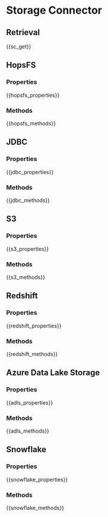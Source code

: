 # Storage Connector

## Retrieval

{{sc_get}}

## HopsFS

### Properties

{{hopsfs_properties}}

### Methods

{{hopsfs_methods}}

## JDBC

### Properties

{{jdbc_properties}}

### Methods

{{jdbc_methods}}

## S3

### Properties

{{s3_properties}}

### Methods

{{s3_methods}}

## Redshift

### Properties

{{redshift_properties}}

### Methods

{{redshift_methods}}

## Azure Data Lake Storage

### Properties

{{adls_properties}}

### Methods

{{adls_methods}}

## Snowflake

### Properties

{{snowflake_properties}}

### Methods

{{snowflake_methods}}
